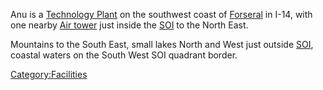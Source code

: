 Anu is a [Technology Plant](Technology_Plant "wikilink") on the
southwest coast of [Forseral](Forseral "wikilink") in I-14, with one
nearby [Air tower](Air_tower "wikilink") just inside the
[SOI](SOI "wikilink") to the North East.

Mountains to the South East, small lakes North and West just outside
[SOI](SOI "wikilink"), coastal waters on the South West SOI quadrant
border.

[Category:Facilities](Category:Facilities "wikilink")